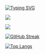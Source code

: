 [![Typing SVG](https://readme-typing-svg.demolab.com?font=Inter&weight=600&size=21&pause=1000&color=0556F3&center=true&vCenter=true&random=false&width=435&lines=Hello+there+%F0%9F%91%8B.+I'm+Minh+Toan;Xin+ch%C3%A0o+%F0%9F%91%8B.+M%C3%ACnh+l%C3%A0+Nguy%E1%BB%85n+Ph%C6%B0%C6%A1ng+Nh%C3%A3)](https://git.io/typing-svg)

![](https://komarev.com/ghpvc/?username=nphuonha2101&style=for-the-badge)

<picture>
  <source
    srcset="https://github-readme-stats.vercel.app/api?username=nphuonha2101&show_icons=true&theme=dark"
    media="(prefers-color-scheme: dark)"
  />
  <source
    srcset="https://github-readme-stats.vercel.app/api?username=nphuonha2101&show_icons=true"
    media="(prefers-color-scheme: light), (prefers-color-scheme: no-preference)"
  />
  <img src="https://github-readme-stats.vercel.app/api?username=nphuonha2101&show_icons=true" />
</picture>

[![GitHub Streak](https://streak-stats.demolab.com/?user=nphuonha2101)](https://git.io/streak-stats)

[![Top Langs](https://github-readme-stats.vercel.app/api/top-langs/?username=nphuonha2101&layout=donut)](https://github.com/anuraghazra/github-readme-stats)

<!--
**nphuonha2101/nphuonha2101** is a ✨ _special_ ✨ repository because its `README.md` (this file) appears on your GitHub profile.

Here are some ideas to get you started:

- 🔭 I’m currently working on ...
- 🌱 I’m currently learning ...
- 👯 I’m looking to collaborate on ...
- 🤔 I’m looking for help with ...
- 💬 Ask me about ...
- 📫 How to reach me: ...
- 😄 Pronouns: ...
- ⚡ Fun fact: ...
-->
